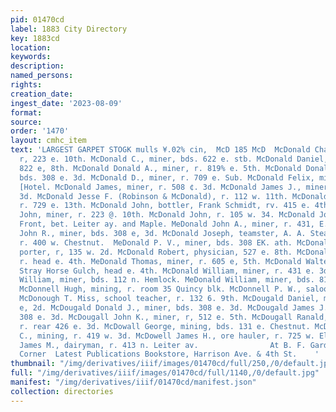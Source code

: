 ```yaml
---
pid: 01470cd
label: 1883 City Directory
key: 1883cd
location: 
keywords: 
description: 
named_persons: 
rights: 
creation_date: 
ingest_date: '2023-08-09'
format: 
source: 
order: '1470'
layout: cmhc_item
text: 'LARGEST GARPET STOGK mulls ¥.02% cin,  McD 185 McD  McDonald Charles, miner,
  r, 223 e. 10th. McDonald C., miner, bds. 622 e. stb. McDonald Daniel, miner, r.
  822 e, 8th. McDonald Donald A., miner, r. 819% e. 5th. McDonald Donald R., miner,
  bds. 308 e. 3d. McDonald D., miner, r. 709 e. Sub. McDonald Felix, miner, bds. Grand
  [Hotel. McDonald James, miner, r. 508 ¢. 3d. McDonald James J., miner, r. 531 ¢.
  3d. McDonald Jesse F. (Robinson & McDonald), r. 112 w. 11th. McDonald John, tab.
  r. 729 e. 13th. McDonald John, bottler, Frank Schmidt, rv. 415 e. 4th. McDonald
  John, miner, r. 223 @. 10th. McDonald John, r. 105 w. 34. McDonald John, r. ns.
  Front, bet. Leiter ay. and Maple. MeDonald John A., miner, r. 431, E. 3d. McDonald
  John R., miner, bds. 308 e, 3d. McDonald Joseph, teamster, A. A. Stearns & Co.,
  r. 400 w. Chestnut.  MeDonald P. V., miner, bds. 308 EK. ath. McDonald Reese, col’d,
  porter, r, 135 w. 2d. McDonald Robert, physician, 527 e. 8th. McDonald Robert, miner,
  r. head e. 4th. MeDonald Thomas, miner, r. 605 e, 5th. McDonald Walter, miner, rv.
  Stray Horse Gulch, head e. 4th. McDonald William, miner, r. 431 e. 3d. MeDonald
  William, miner, bds. 112 n. Hemlock. MeDonald William, miner, bds. 814 e. 4th.  +
  McDonnell Hugh, mining, r. room 35 Quincy blk. McDonnell P. W., saloon, 140 e. 6th.
  McDonough T. Miss, school teacher, r. 132 6. 9th. McDougald Daniel, miner, r, 401
  e, 2d. McDougald Donald J., miner, bds. 308 e. 3d. McDougald James J., miner, bds.
  308 e. 3d. McDougall John K., miner, r, 512 e. 5th. McDougall Ranald, carpenter,
  r. rear 426 e. 3d. McDowall George, mining, bds. 131 e. Chestnut. McDowall John
  C., mining, r. 419 w. 3d. McDowell James H., ore hauler, r. 725 w. Elm. McDowell
  James M., dairyman, r. 413 n. Leiter av.                At B. F. Gardner & Co.’s
  Corner  Latest Publications Bookstore, Harrison Ave. & 4th St.    '
thumbnail: "/img/derivatives/iiif/images/01470cd/full/250,/0/default.jpg"
full: "/img/derivatives/iiif/images/01470cd/full/1140,/0/default.jpg"
manifest: "/img/derivatives/iiif/01470cd/manifest.json"
collection: directories
---
```

